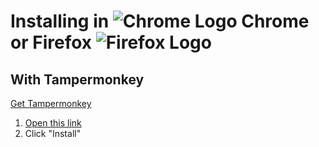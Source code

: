 # Installing in ![Chrome Logo][chrome_logo] Chrome or Firefox ![Firefox Logo](firefox_logo)

## With Tampermonkey

[Get Tampermonkey][tampermonkey_link]

1. [Open this link][script_link]
2. Click "Install"

[tampermonkey_link]: https://chrome.google.com/webstore/detail/tampermonkey/dhdgffkkebhmkfjojejmpbldmpobfkfo
[greasemonkey_link]: https://addons.mozilla.org/en-US/firefox/addon/greasemonkey/
[script_link]: https://github.com/DaFri-Nochiterov/twitch-legacychat/raw/master/twitch-legacychat.user.js
[firefox_logo]: https://i.imgur.com/2950MeL.png
[chrome_logo]: https://www.chromium.org/_/rsrc/1438811752264/chromium-projects/logo_chrome_color_1x_web_32dp.png